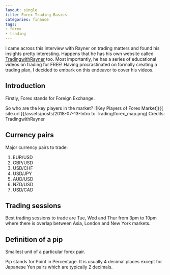 ```yaml
---
layout: single
title: Forex Trading Basics
categories: finance
tags: 
- forex
- trading
---
```


I came across this interview with Rayner on trading matters and found his insights pretty 
interesting. Happens that he has his own website called [TradingwithRayner]("https://www.tradingwithrayner.com") too. Most importantly, he has a series of educational videos
on trading for FREE! Having procrastinated on formally creating a trading plan, I decided to embark
on this endeavor to cover his videos.

## Introduction
Firstly, Forex stands for Foreign Exchange.

So who are the key players in the market?
![Key Players of Forex Market]({{ site.url }}/assets/posts/2018-07-13-Intro to Trading/forex_map.png)
Credits: TradingwithRayner

## Currency pairs
Major currency pairs to trade:
1. EUR/USD
2. GBP/USD
3. USD/CHF
4. USD/JPY
5. AUD/USD
6. NZD/USD
7. USD/CAD

## Trading sessions
Best trading sessions to trade are Tue, Wed and Thur from 3pm to 10pm where there is overlap
between Asia, London and New York markets.

## Definition of a pip
Smallest unit of a particular forex pair.

Pip stands for Point in Percentage. It is usually 4 decimal places except for Japanese Yen pairs which are 
typically 2 decimals.

